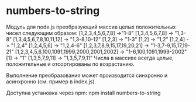 # numbers-to-string
Модуль для node.js преобразующий массив целых положительных чисел следующим образом:
[1,2,3,4,5,6,7,8] ->"1-8" 
[1,3,4,5,6,7,8] -> "1,3-8" 
[1,3,4,5,6,7,8,10,11,12] -> "1,3-8,10-12" 
[1,2,3] -> "1-3" 
[1,2] -> "1,2" 
[1,2,4] -> "1,2,4" 
[1,2,4,5,6] -> "1,2,4-6" 
[1,2,3,7,8,9,15,17,19,20,21] -> "1-3,7-9,15,17,19-21" 
[1,2,3,4,5,6,100,1091,1999,2000,2001,2002] -> "1-6,100,1091,1999-2002" 
[1] -> "1" 
[1,3,5,7,9,11] -> "1,3,5,7,9,11" 
Числа в массиве всегда целые, положительные и отсортированы по возрастанию.

Выполнение преобразования может производится синхронно и асинхронно (см. пример в index.js).

Доступна установка через npm:
npm install numbers-to-string
